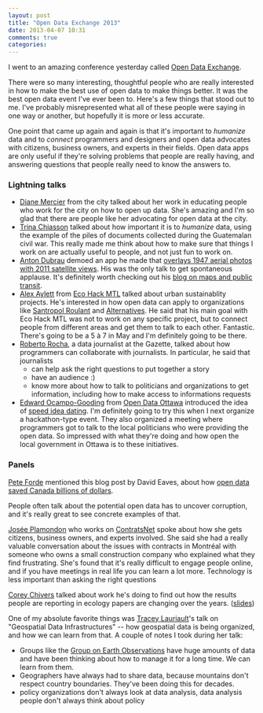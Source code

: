 ```yaml
---
layout: post
title: "Open Data Exchange 2013"
date: 2013-04-07 10:31
comments: true
categories:
---
```


I went to an amazing conference yesterday called [Open Data Exchange](http://odx13.com).

There were so many interesting, thoughtful people who are really
interested in how to make the best use of open data to make things
better. It was the best open data event I've ever been to.
Here's a few things that stood out to me. I've probably misrepresented
what all of these people were saying in one way or another, but
hopefully it is more or less accurate.

One point that came up again and again is that it's important to
*humanize* data and to *connect* programmers and designers and open data
advocates with citizens, business owners, and experts in their fields.
Open data apps are only useful if they're solving problems that people
are really having, and answering questions that people really need to
know the answers to.

### Lightning talks

* [Diane Mercier](http://dianemercier.com/) from the city talked about
  her work in educating people who work for the city on how to open up
  data. She's amazing and I'm so glad that there are people like her
  advocating for open data at the city.
* [Trina Chiasson](http://trina.ch/) talked about how important it is to
  *humanize* data, using the example of the piles of documents
  collected during the Guatemalan civil war. This really made me think
  about how to make sure that things I work on are actually useful to
  people, and not just fun to work on.
* [Anton Dubrau](http://cat-bus.com) demoed an app he made that
  [overlays 1947 aerial photos with 2011 satellite views](http://www.app.catbus.ca/1947satelliteview/app.html). His was
  the only talk to get spontaneous applause. It's definitely worth
  checking out his [blog on maps and public transit](http://cat-bus.com/).
* [Alex Aylett](http://www.openalex.ca/) from [Eco Hack MTL](http://www.ecohackmtl.org/) 
  talked about urban sustainablity projects. He's interested in how open
  data can apply to organizations like [Santropol Roulant](http://santropolroulant.org/site/) and
  [Alternatives](http://www.alternatives.ca/en). He said that his main
  goal with Eco Hack MTL was not to work on any specific project, but to
  connect people from different areas and get them to talk to each
  other. Fantastic. There's going to be a 5 à 7 in May and I'm
  definitely going to be there.
* [Roberto Rocha](http://blogs.montrealgazette.com/author/robertogaz/),
  a data journalist at the Gazette, talked about how programmers can
  collaborate with journalists. In particular, he said that journalists
    * can help ask the right questions to put together a story
    * have an audience :)
    * know more about how to talk to politicians and organizations to
      get information, including how to make access to informations
      requests
* [Edward Ocampo-Gooding](http://edwardog.net/) from [Open Data Ottawa](http://blog.opendataottawa.ca/)
  introduced the idea of [speed idea dating](http://www.quora.com/Shopify/We%E2%80%99re-planning-on-throwing-our-first-hack-a-thon-this-year-What-are-the-pros-cons-and-how-can-we-get-the-most-out-of-sponsoring-them). 
  I'm definitely going to try this when I next organize a hackathon-type
  event. They also organized a meeting where programmers got to talk to
  the local politicians who were providing the open data. So impressed
  with what they're doing and how open the local government in Ottawa is
  to these initiatives.

### Panels

[Pete Forde](http://peteforde.com/) mentioned this blog
post by David Eaves, about how [open data saved Canada billions of dollars](http://eaves.ca/2010/04/14/case-study-open-data-and-the-public-purse/).

People often talk about the potential open data has to uncover
corruption, and it's really great to see concrete examples of that.

[Josée Plamondon](http://joseeplamondon.com/) who works on
[ContratsNet](http://contratsnet.wordpress.com/) spoke about how she
gets citizens, business owners, and experts involved. She said she had a
really valuable conversation about the issues with contracts in Montréal
with someone who owns a small construction company who explained what
they find frustrating. She's found that it's really difficult to engage
people online, and if you have meetings in real life you can learn a lot
more. Technology is less important than asking the right questions


[Corey Chivers](http://bayesianbiologist.com/) talked about work he's
doing to find out how the results people are reporting in ecology papers
are changing over the years.
([slides](https://speakerdeck.com/cjbayesian/future-avenues-for-open-data))

One of my absolute favorite things was [Tracey Lauriault](http://datalibre.ca/)'s 
talk on "Geospatial Data Infrastructures" -- how geospatial data is
being organized, and how we can learn from that. A couple of notes I
took during her talk:

* Groups like the [Group on Earth Observations](http://www.earthobservations.org/about_geo.shtml) have
  huge amounts of data and have been thinking about how to manage it for
  a long time. We can learn from them.
* Geographers have always had to share data, because mountains don't
  respect country boundaries. They've been doing this for decades.
* policy organizations don't always look at data analysis, data analysis
  people don't always think about policy

